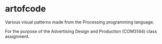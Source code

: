 # artofcode
Various visual patterns made from the Processing programming language. 

For the purpose of the Advertising Design and Production (COM3144) class assignment.
